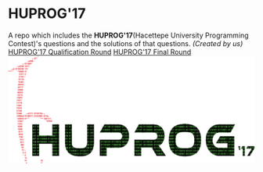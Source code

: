 # HUPROG'17
A repo which includes the **HUPROG'17**(Hacettepe University Programming Contest)'s questions and the solutions of that questions.
*(Created by us)*
[HUPROG'17 Qualification Round](https://www.hackerrank.com/huprog17-oneleme)
[HUPROG'17 Final Round](https://www.hackerrank.com/huprog17-final)
![HUPROG LOGO](/logo.png)
